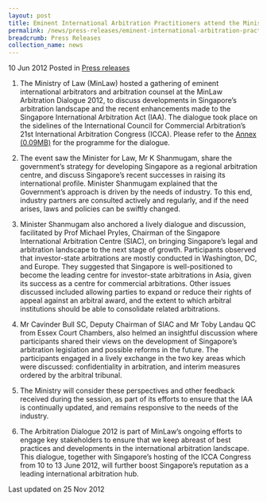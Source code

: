 ```yaml
---
layout: post
title: Eminent International Arbitration Practitioners attend the Ministry of Law's Arbitration Dialogue 2012
permalink: /news/press-releases/eminent-international-arbitration-practitioners-attend-the-ministry-of-law-s-arbitration-dialogue
breadcrumb: Press Releases
collection_name: news
---
```


10 Jun 2012 Posted in [Press releases](/news/press-releases)

1. The Ministry of Law (MinLaw) hosted a gathering of eminent international arbitrators and arbitration counsel at the MinLaw Arbitration Dialogue 2012, to discuss developments in Singapore’s arbitration landscape and the recent enhancements made to the Singapore International Arbitration Act (IAA). The dialogue took place on the sidelines of the International Council for Commercial Arbitration’s 21st International Arbitration Congress (ICCA). Please refer to the [Annex (0.09MB)](/files/news/press-releases/2012/06/linkclick084d.pdf) for the programme for the dialogue.


2. The event saw the Minister for Law, Mr K Shanmugam, share the government’s strategy for developing Singapore as a regional arbitration centre, and discuss Singapore’s recent successes in raising its international profile. Minister Shanmugam explained that the Government’s approach is driven by the needs of industry. To this end, industry partners are consulted actively and regularly, and if the need arises, laws and policies can be swiftly changed.

3. Minister Shanmugam also anchored a lively dialogue and discussion, facilitated by Prof Michael Pryles, Chairman of the Singapore International Arbitration Centre (SIAC), on bringing Singapore’s legal and arbitration landscape to the next stage of growth. Participants observed that investor-state arbitrations are mostly conducted in Washington, DC, and Europe. They suggested that Singapore is well-positioned to become the leading centre for investor-state arbitrations in Asia, given its success as a centre for commercial arbitrations. Other issues discussed included allowing parties to expand or reduce their rights of appeal against an arbitral award, and the extent to which arbitral institutions should be able to consolidate related arbitrations.

4. Mr Cavinder Bull SC, Deputy Chairman of SIAC and Mr Toby Landau QC from Essex Court Chambers, also helmed an insightful discussion where participants shared their views on the development of Singapore’s arbitration legislation and possible reforms in the future. The participants engaged in a lively exchange in the two key areas which were discussed: confidentiality in arbitration, and interim measures ordered by the arbitral tribunal.

5. The Ministry will consider these perspectives and other feedback received during the session, as part of its efforts to ensure that the IAA is continually updated, and remains responsive to the needs of the industry.  

6. The Arbitration Dialogue 2012 is part of MinLaw’s ongoing efforts to engage key stakeholders to ensure that we keep abreast of best practices and developments in the international arbitration landscape. This dialogue, together with Singapore’s hosting of the ICCA Congress from 10 to 13 June 2012, will further boost Singapore’s reputation as a leading international arbitration hub.


<p class="right-side-updated">Last updated on 25 Nov 2012</p>
